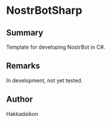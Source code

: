 # NostrBotSharp

## Summary

Template for developing NostrBot in C#.

## Remarks

In development, not yet tested.

## Author

Hakkadaikon
